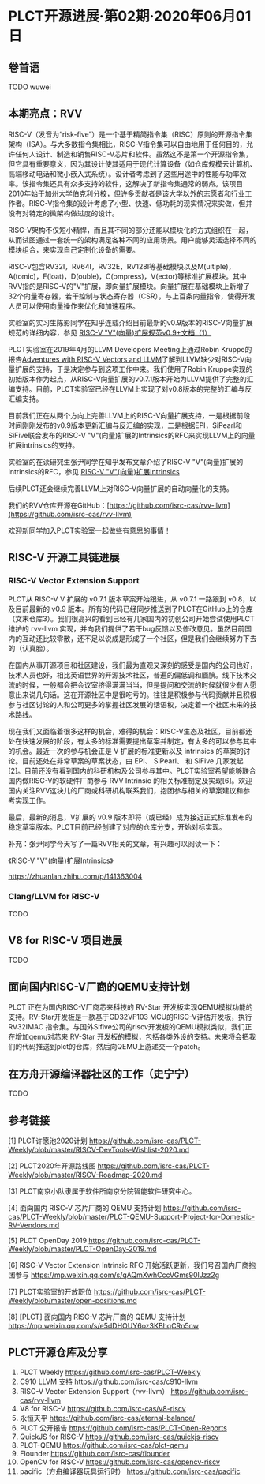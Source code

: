 # PLCT开源进展·第02期·2020年06月01日

## 卷首语

TODO wuwei

## 本期亮点：RVV


RISC-V（发音为“risk-five”）是一个基于精简指令集（RISC）原则的开源指令集架构（ISA）。与大多数指令集相比，RISC-V指令集可以自由地用于任何目的，允许任何人设计、制造和销售RISC-V芯片和软件。虽然这不是第一个开源指令集，但它具有重要意义，因为其设计使其适用于现代计算设备（如仓库规模云计算机、高端移动电话和微小嵌入式系统）。设计者考虑到了这些用途中的性能与功率效率。该指令集还具有众多支持的软件，这解决了新指令集通常的弱点。该项目2010年始于加州大学伯克利分校，但许多贡献者是该大学以外的志愿者和行业工作者。RISC-V指令集的设计考虑了小型、快速、低功耗的现实情况来实做，但并没有对特定的微架构做过度的设计。

RISC-V架构不仅短小精悍，而且其不同的部分还能以模块化的方式组织在一起，从而试图通过一套统一的架构满足各种不同的应用场景。用户能够灵活选择不同的模块组合，来实现自己定制化设备的需要。

RISC-V包含RV32I，RV64I，RV32E，RV128I等基础模块以及M(ultiple)，A(tomic)，F(loat)，D(ouble)，C(ompress)，V(ector)等标准扩展模块。其中RVV指的是RISC-V的"V"扩展，即向量扩展模块。向量扩展在基础模块上新增了32个向量寄存器，若干控制与状态寄存器（CSR），与上百条向量指令，使得开发人员可以使用向量操作来优化和加速程序。

实验室的实习生陈影同学在知乎连载介绍目前最新的v0.9版本的RISC-V向量扩展规范的详细内容，参见 [RISC-V "V"(向量)扩展规范v0.9+文档（1）](https://zhuanlan.zhihu.com/p/143944445)

PLCT实验室在2019年4月的LLVM Developers Meeting上通过Robin Kruppe的报告[Adventures with RISC-V Vectors and LLVM](https://www.llvm.org/devmtg/2019-04/slides/TechTalk-Kruppe-Espasa-RISC-V_Vectors_and_LLVM.pdf)了解到LLVM缺少对RISC-V向量扩展的支持，于是决定参与到这项工作中来。我们使用了Robin Kruppe实现的初始版本作为起点，从RISC-V向量扩展的v0.7.1版本开始为LLVM提供了完整的汇编支持。目前，PLCT实验室已经在LLVM上实现了对v0.8版本的完整的汇编与反汇编支持。

目前我们正在从两个方向上完善LLVM上的RISC-V向量扩展支持，一是根据前段时间刚刚发布的v0.9版本更新汇编与反汇编的实现，二是根据EPI，SiPearl和SiFive联合发布的RISC-V "V"(向量)扩展的Intrinsics的RFC来实现LLVM上的向量扩展intrinsics的支持。

实验室的在读研究生张尹同学在知乎发布文章介绍了RISC-V "V"(向量)扩展的Intrinsics的RFC，参见 [RISC-V "V"(向量)扩展Intrinsics](https://zhuanlan.zhihu.com/p/141363004)

后续PLCT还会继续完善LLVM上对RISC-V向量扩展的自动向量化的支持。

我们的RVV仓库开源在GitHub：[https://github.com/isrc-cas/rvv-llvm](https://github.com/isrc-cas/rvv-llvm)

欢迎新同学加入PLCT实验室一起做些有意思的事情！

## RISC-V 开源工具链进展


### RISC-V Vector Extension Support

PLCT从 RISC-V V 扩展的 v0.7.1 版本草案开始跟进，从 v0.7.1 一路跟到 v0.8，以及目前最新的 v0.9 版本。所有的代码已经同步推送到了PLCT在GitHub上的仓库（文末仓库3）。我们很高兴的看到已经有几家国内的初创公司开始尝试使用PLCT维护的 rvv-llvm 实现，并向我们提供了若干bug反馈以及修改意见。虽然目前国内的互动还比较零散，还不足以说成是形成了一个社区，但是我们会继续努力下去的（认真脸）。

在国内从事开源项目和社区建设，我们最为直观又深刻的感受是国内的公司也好，技术人员也好，相比英语世界的开源技术社区，普遍的偏低调和腼腆。线下技术交流的时候，一般都会把会议室挤得满满当当，但是提问和交流的时候就很少有人愿意出来说几句话。这在开源社区中是很吃亏的。往往是积极参与代码贡献并且积极参与社区讨论的人和公司更多的掌握社区发展的话语权，决定着一个社区未来的技术路线。

现在我们又面临着很多这样的机会，难得的机会：RISC-V生态及社区，目前都还处在快速发展的阶段，有太多的标准需要提出草案并制定，有太多的可以参与其中的机会。最近一次的参与机会正是 V 扩展的标准更新以及 intrinsics 的草案的讨论。目前还处在非常草案的草案状态，由 EPI、 SiPearl、 和 SiFive 几家发起[2]。目前还没有看到国内的科研机构及公司参与其中。PLCT实验室希望能够联合国内做RISC-V的软硬件厂商参与 RVV Intrinsic 的相关标准制定及实现[6]。欢迎国内关注RVV这块儿的厂商或科研机构联系我们，抱团参与相关的草案建议和参考实现工作。

最后，最新的消息，V扩展的 v0.9 版本即将（或已经）成为接近正式标准发布的稳定草案版本。PLCT目前已经创建了对应的仓库分支，开始对标实现。

补充：张尹同学今天写了一篇RVV相关的文章，有兴趣可以阅读一下：

《RISC-V "V"(向量)扩展Intrinsics》

https://zhuanlan.zhihu.com/p/141363004

### Clang/LLVM for RISC-V

TODO

## V8 for RISC-V 项目进展

TODO

## 面向国内RISC-V厂商的QEMU支持计划

PLCT 正在为国内RISC-V厂商芯来科技的 RV-Star 开发板实现QEMU模拟功能的支持。RV-Star开发板是一款基于GD32VF103 MCU的RISC-V评估开发板，执行 RV32IMAC 指令集。与国外Sifive公司的riscv开发板的QEMU模拟类似，我们正在增加qemu对芯来 RV-Star 开发板的模拟，包括各类外设的支持。未来将会把我们的代码推送到plct的仓库，然后向QEMU上游递交一个patch。

## 在方舟开源编译器社区的工作（史宁宁）

TODO

## 参考链接

[1] PLCT许愿池2020计划 https://github.com/isrc-cas/PLCT-Weekly/blob/master/RISCV-DevTools-Wishlist-2020.md

[2] PLCT2020年开源路线图 https://github.com/isrc-cas/PLCT-Weekly/blob/master/RISCV-Roadmap-2020.md

[3] PLCT南京小队隶属于软件所南京分院智能软件研究中心。

[4] 面向国内 RISC-V 芯片厂商的 QEMU 支持计划 https://github.com/isrc-cas/PLCT-Weekly/blob/master/PLCT-QEMU-Support-Project-for-Domestic-RV-Vendors.md

[5] PLCT OpenDay 2019 https://github.com/isrc-cas/PLCT-Weekly/blob/master/PLCT-OpenDay-2019.md

[6] RISC-V Vector Extension Intrinsic RFC 开始活跃更新，我们号召国内厂商抱团参与 https://mp.weixin.qq.com/s/qAQmXwhCccVGms90lJzz2g

[7] PLCT实验室的开放职位 https://github.com/isrc-cas/PLCT-Weekly/blob/master/open-positions.md

[8] [PLCT] 面向国内 RISC-V 芯片厂商的 QEMU 支持计划 https://mp.weixin.qq.com/s/e5dDHOUY6oz3KBhqCRn5nw

## PLCT开源仓库及分享

1. PLCT Weekly https://github.com/isrc-cas/PLCT-Weekly
2. C910 LLVM 支持 https://github.com/isrc-cas/c910-llvm
3. RISC-V Vector Extension Support（rvv-llvm） https://github.com/isrc-cas/rvv-llvm
4. V8 for RISC-V https://github.com/isrc-cas/v8-riscv
5. 永恒天平 https://github.com/isrc-cas/eternal-balance/
6. PLCT 公开报告 https://github.com/isrc-cas/PLCT-Open-Reports
7. QuickJS for RISC-V https://github.com/isrc-cas/quickjs-riscv
8. PLCT-QEMU https://github.com/isrc-cas/plct-qemu
9. Flounder https://github.com/isrc-cas/flounder
10. OpenCV for RISC-V https://github.com/isrc-cas/opencv-riscv
11. pacific（方舟编译器玩具运行时） https://github.com/isrc-cas/pacific
